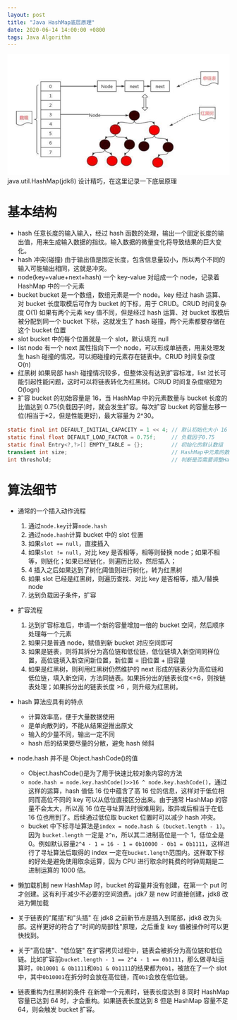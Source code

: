 ```yaml
---
layout: post
title: "Java HashMap底层原理"
date: 2020-06-14 14:00:00 +0800
tags: Java Algorithm
---
```


![Java](/assets/images/2020-06-14-Java_Hashmap_1.png)
java.util.HashMap(jdk8) 设计精巧，在这里记录一下底层原理

# 基本结构

- hash
  任意长度的输入输入，经过 hash 函数的处理，输出一个固定长度的输出值，用来生成输入数据的指纹。输入数据的微量变化将导致结果的巨大变化。
- hash 冲突(碰撞)
  由于输出值是固定长度，包含信息量较小，所以两个不同的输入可能输出相同，这就是冲突。
- node(key+value+next+hash)
  一个 key-value 对组成一个 node，记录着 HashMap 中的一个元素
- bucket
  bucket 是一个数组，数组元素是一个 node。key 经过 hash 运算、对 bucket 长度取模后可作为 bucket 的下标，用于 CRUD。CRUD 时间复杂度 O(1)
  如果有两个元素 key 值不同，但是经过 hash 运算、对 bucket 取模后被分配到同一个 bucket 下标，这就发生了 hash 碰撞，两个元素都要存储在这个 bucket 位置
- slot
  bucket 中的每个位置就是一个 slot，默认填充 null
- list
  node 有一个 next 属性指向下一个 node，可以形成单链表，用来处理发生 hash 碰撞的情况，可以把碰撞的元素存在链表中。CRUD 时间复杂度 O(n)
- 红黑树
  如果局部 hash 碰撞情况较多，但整体没有达到扩容标准，list 过长可能引起性能问题，这时可以将链表转化为红黑树。CRUD 时间复杂度缩短为 O(logn)
- 扩容
  bucket 的初始容量是 16，当 HashMap 中的元素数量与 bucket 长度的比值达到 0.75(负载因子)时，就会发生扩容。每次扩容 bucket 的容量左移一位(相当于\*2，但是性能更好)，最大容量为 2^30。

```java
static final int DEFAULT_INITIAL_CAPACITY = 1 << 4; // 默认初始化大小 16
static final float DEFAULT_LOAD_FACTOR = 0.75f;     // 负载因子0.75
static final Entry<?,?>[] EMPTY_TABLE = {};         // 初始化的默认数组
transient int size;                                 // HashMap中元素的数量
int threshold;                                      // 判断是否需要调整HashMap的容量
```

# 算法细节

- 通常的一个插入动作流程

  1. 通过`node.key`计算`node.hash`
  2. 通过`node.hash`计算 bucket 中的 slot 位置
  3. 如果`slot == null`，直接插入
  4. 如果`slot != null`，对比 key 是否相等，相等则替换 node；如果不相等，则链化；如果已经链化，则遍历比较，然后插入；
  5. 4 插入之后如果达到了树化阈值则进行树化，转为红黑树
  6. 如果 slot 已经是红黑树，则遍历查找、对比 key 是否相等，插入/替换 node
  7. 达到负载因子条件，扩容

- 扩容流程

  1. 达到扩容标准后，申请一个新的容量增加一倍的 bucket 空间，然后顺序处理每一个元素
  2. 如果只是普通 node，赋值到新 bucket 对应空间即可
  3. 如果是链表，则将其拆分为高位链和低位链，低位链填入新空间同样位置，高位链填入新空间新位置，新位置 = 旧位置 + 旧容量
  4. 如果是红黑树，则利用红黑树仍然维护的 next 形成的链表分为高位链和低位链，填入新空间，方法同链表。如果拆分出的链表长度<=6，则按链表处理；如果拆分出的链表长度 >6 ，则升级为红黑树。

* hash 算法应具有的特点

  - 计算效率高，便于大量数据使用
  - 是单向散列的，不能从结果逆推出原文
  - 输入的少量不同，输出一定不同
  - hash 后的结果要尽量的分散，避免 hash 倾斜

* node.hash 并不是 Object.hashCode()的值
  - Object.hashCode()是为了用于快速比较对象内容的方法
  - `node.hash = node.key.hashCode()>>16 ^ node.key.hashCode()`，通过这样的运算，hash 值低 16 位中蕴含了高 16 位的信息，这样对于低位相同而高位不同的 key 可以从低位直接区分出来。由于通常 HashMap 的容量不会太大，所以高 16 位在寻址算法时很难用到，取异或后相当于在低 16 位也用到了。后续通过低位取 bucket 位置时可以减少 hash 冲突。
  - bucket 中下标寻址算法是`index = node.hash & (bucket.length - 1)`。因为 `bucket.length` 一定是 `2^n`，所以其二进制高位是一个 1，低位全是 0。例如默认容量`2^4 - 1 = 16 - 1 = 0b10000 - 0b1 = 0b1111`，这样进行了寻址算法后取得的 index 一定在`bucket.length`范围内。这样取下标的好处是避免使用取余运算，因为 CPU 进行取余时耗费的时钟周期是二进制运算的 1000 倍。

- 懒加载机制
  new HashMap 时，bucket 的容量并没有创建，在第一个 put 时才创建。这有利于减少不必要的空间浪费。jdk7 是 new 时直接创建，jdk8 改进为懒加载

* 关于链表的"尾插"和"头插"
  在 jdk8 之前新节点是插入到尾部，jdk8 改为头部。这样更好的符合了"时间的局部性"原理，之后重复 key 值被操作时可以更快找到。

- 关于"高位链"、"低位链"
  在扩容拷贝过程中，链表会被拆分为高位链和低位链。比如扩容前`bucket.length - 1 == 2^4 - 1 == 0b1111`，那么做寻址运算时，`0b10001 & 0b1111`和`0b1 & 0b1111`的结果都为`0b1`，被放在了一个 slot 中，其中`0b10001`在拆分时会放在高位链，而`0b1`会放在低位链。

* 链表重构为红黑树的条件
  在新增一个元素时，链表长度达到 8 同时 HashMap 容量已达到 64 时，才会重构。如果链表长度达到 8 但是 HashMap 容量不足 64，则会触发 bucket 扩容。
